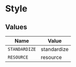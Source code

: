# Style


## Values

| Name          | Value         |
| ------------- | ------------- |
| `STANDARDIZE` | standardize   |
| `RESOURCE`    | resource      |